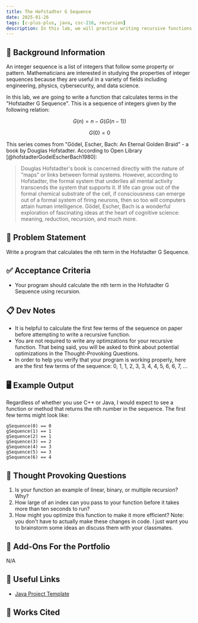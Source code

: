 ```yaml
---
title: The Hofstadter G Sequence
date: 2025-01-26
tags: [c-plus-plus, java, csc-216, recursion]
description: In this lab, we will practice writing recursive functions by calculating the terms in an integer sequence.
---
```


## 🔖 Background Information

An integer sequence is a list of integers that follow some property or pattern. Mathematicians are interested in studying the properties of integer sequences because they are useful in a variety of fields including engineering, physics, cybersecurity, and data science.

In this lab, we are going to write a function that calculates terms in the "Hofstadter G Sequence". This is a sequence of integers given by the following relation:

$$
G(n) = n - G(G(n-1))
$$

$$
G(0) = 0
$$

This series comes from "Gödel, Escher, Bach: An Eternal Golden Braid" - a book by Douglas Hofstadter. According to Open Library [@hofstadterGodelEscherBach1980]:

> Douglas Hofstadter's book is concerned directly with the nature of "maps" or links between formal systems. However, according to Hofstadter, the formal system that underlies all mental activity transcends the system that supports it. If life can grow out of the formal chemical substrate of the cell, if consciousness can emerge out of a formal system of firing neurons, then so too will computers attain human intelligence. Gödel, Escher, Bach is a wonderful exploration of fascinating ideas at the heart of cognitive science: meaning, reduction, recursion, and much more.

## 🎯 Problem Statement

Write a program that calculates the nth term in the Hofstadter G Sequence.

## ✅ Acceptance Criteria

* Your program should calculate the nth term in the Hofstadter G Sequence using recursion.

## 📋 Dev Notes

* It is helpful to calculate the first few terms of the sequence on paper before attempting to write a recursive function.
* You are not required to write any optimzations for your recursive function. That being said, you will be asked to think about potential optimizations in the Thought-Provoking Questions.
* In order to help you verify that your program is working properly, here are the first few terms of the sequence: 0, 1, 1, 2, 3, 3, 4, 4, 5, 6, 6, 7, ...

## 🖥️ Example Output

Regardless of whether you use C++ or Java, I would expect to see a function or method that returns the nth number in the sequence. The first few terms might look like:

```text
gSequence(0) == 0
gSequence(1) == 1
gSequence(2) == 1
gSequence(3) == 2
gSequence(4) == 3
gSequence(5) == 3
gSequence(6) == 4
```

## 📝 Thought Provoking Questions

1. Is your function an example of linear, binary, or multiple recursion? Why?
2. How large of an index can you pass to your function before it takes more than ten seconds to run?
3. How might you optimize this function to make it more efficient? Note: you don't have to actually make these changes in code. I just want you to brainstorm some ideas an discuss them with your classmates.

## 💼 Add-Ons For the Portfolio

N/A

## 🔗 Useful Links

* [Java Project Template](https://github.com/cmvandrevala/the-hofstadter-g-sequence-java-template)

## 📘 Works Cited

[//]: <> (This is a placeholder for where the Works Cited will be rendered for this page.)
